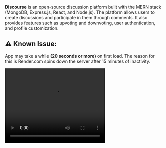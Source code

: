 **Discourse** is an open-source discussion platform built with the MERN stack (MongoDB, Express.js, React, and Node.js). The platform allows users to create discussions and participate in them through comments. It also provides features such as upvoting and downvoting, user authentication, and profile customization.

## ⚠ Known Issue: 
App may take a while **(20 seconds or more)** on first load. The reason for this is Render.com spins down the server after 15 minutes of inactivity. 

<video src="https://github.com/jatinkumar-me/Discourse/assets/85551434/648f6869-6a6e-49ea-bfcd-155f10cad91b" width="320" height="240" controls/>

## 💪 Usage:

Once you have the application running, you can create an account by clicking on the "Register" button on the top right corner of the screen. After registering, you can log in and start creating discussions by clicking on the "Create Discussion" button. You can also participate in existing discussions by leaving comments and upvoting or downvoting them.

The application also provides a user profile page where you can customize your profile picture and view your discussions and comments.

## ✔ Conclusion:

Discourse is a simple yet powerful open-source discussion platform built with the MERN stack. Its easy installation process and user-friendly interface make it a good choice for anyone looking to create a community discussion platform.

## 🗒 Todo: 

1. Add messaging feature.
   1. Add messaging backend using socket.io
   2. Implement messaging feature on frontend.
2. Add 'follow user' feature.
3. Implement notifications.
4. ~~Add delete reply feature~~
